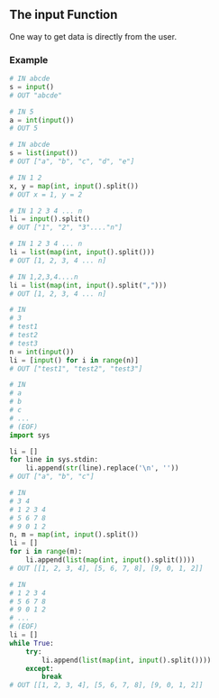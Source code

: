 ## The input Function
One way to get data is directly from the user.

### Example
```python
# IN abcde
s = input()
# OUT "abcde"
```
```python
# IN 5
a = int(input())
# OUT 5
```
```python
# IN abcde
s = list(input())
# OUT ["a", "b", "c", "d", "e"]
```
```python
# IN 1 2
x, y = map(int, input().split())
# OUT x = 1, y = 2
```
```python
# IN 1 2 3 4 ... n
li = input().split()
# OUT ["1", "2", "3"...."n"]
```
```python
# IN 1 2 3 4 ... n
li = list(map(int, input().split()))
# OUT [1, 2, 3, 4 ... n]
```
```python
# IN 1,2,3,4....n
li = list(map(int, input().split(",")))
# OUT [1, 2, 3, 4 ... n]
```
```python
# IN
# 3
# test1
# test2
# test3
n = int(input())
li = [input() for i in range(n)]
# OUT ["test1", "test2", "test3"]
```
```python
# IN
# a
# b
# c
# ...
# (EOF)
import sys

li = []
for line in sys.stdin:
    li.append(str(line).replace('\n', ''))
# OUT ["a", "b", "c"]
```
```python
# IN
# 3 4
# 1 2 3 4
# 5 6 7 8
# 9 0 1 2
n, m = map(int, input().split())
li = []
for i in range(m):
    li.append(list(map(int, input().split())))
# OUT [[1, 2, 3, 4], [5, 6, 7, 8], [9, 0, 1, 2]]
```
```python
# IN
# 1 2 3 4
# 5 6 7 8
# 9 0 1 2
# ...
# (EOF)
li = []
while True:
    try:
        li.append(list(map(int, input().split())))
    except:
        break
# OUT [[1, 2, 3, 4], [5, 6, 7, 8], [9, 0, 1, 2]]
```

